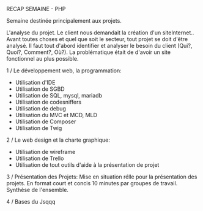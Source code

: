 RECAP SEMAINE - PHP

Semaine destinée principalement aux projets.

L'analyse du projet. Le client nous demandait la création d'un siteInternet..
Avant toutes choses et quel que soit le secteur, tout projet se doit d'être analysé. 
Il faut tout d'abord identifier et analyser le besoin du client (Qui?, Quoi?, Comment?, Où?).
La problématique était de d'avoir un site fonctionnel au plus possible.

1 / Le développement web, la programmation:
- Utilisation d'IDE
- Utilisation de SGBD
- Utilisation de SQL, mysql, mariadb
- Utilisation de codesniffers
- Utilisation de debug
- Utilisation du MVC et MCD, MLD
- Utilisation de Composer
- Utilisation de Twig

2 / Le web design et la charte graphique:
- Utilisation de wireframe
- Utilisation de Trello
- Utilisation de tout outils d'aide à la présentation de projet

3 / Présentation des Projets:
Mise en situation rélle pour la présentation des projets.
En format court et concis 10 minutes par groupes de travail.
Synthèse de l'ensemble.

4 / Bases du Jsqqq
